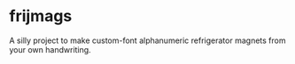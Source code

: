 # frijmags
A silly project to make custom-font alphanumeric refrigerator magnets from your own handwriting.
